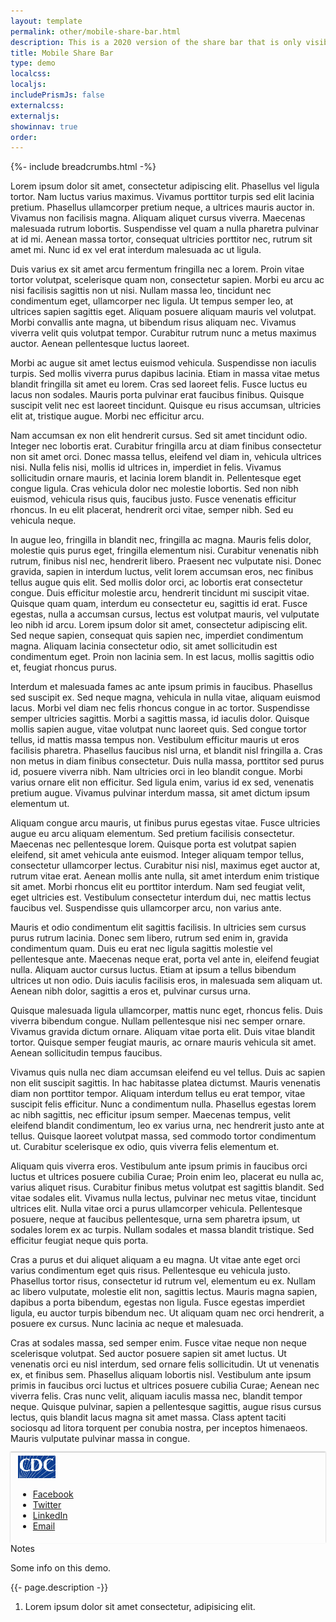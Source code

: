 ```yaml
---
layout: template
permalink: other/mobile-share-bar.html
description: This is a 2020 version of the share bar that is only visibile in mobile.
title: Mobile Share Bar
type: demo
localcss: 
localjs:
includePrismJs: false
externalcss: 
externaljs:  
showinnav: true
order: 
---
```


{%- include breadcrumbs.html -%}

<style>

.cdc-icon-fb {
  color: #3b5998;
}

.cdc-icon-twitter-white {
  color: #00b6f1;
}

[class*='cdc-icon-linkedin'] {
  color: #007bb5;
}

.cdc-icon-email {
  color: #333;
}

.share-bar {
  box-shadow: 0px -1px 2px 0px rgba(0, 0, 0, 0.3);
  padding: 0.3rem 0.75rem;
}
.share-bar li {
  margin-bottom: 0;
}
.share-bar .navbar-brand img {
	width: 60px;
}

</style>


<div class="container d-flex flex-wrap body-wrapper">
	<main aria-label="Main Content Area" class="col-12 order-lg-2" role="main">
		<div id="lipsum">
			<p>Lorem ipsum dolor sit amet, consectetur adipiscing elit. Phasellus vel ligula tortor. Nam luctus varius maximus. Vivamus porttitor turpis sed elit lacinia pretium. Phasellus ullamcorper pretium neque, a ultrices mauris auctor in. Vivamus non facilisis magna. Aliquam aliquet cursus viverra. Maecenas malesuada rutrum lobortis. Suspendisse vel quam a nulla pharetra pulvinar at id mi. Aenean massa tortor, consequat ultricies porttitor nec, rutrum sit amet mi. Nunc id ex vel erat interdum malesuada ac ut ligula.</p>
			<p>Duis varius ex sit amet arcu fermentum fringilla nec a lorem. Proin vitae tortor volutpat, scelerisque quam non, consectetur sapien. Morbi eu arcu ac nisi facilisis sagittis non ut nisi. Nullam massa leo, tincidunt nec condimentum eget, ullamcorper nec ligula. Ut tempus semper leo, at ultrices sapien sagittis eget. Aliquam posuere aliquam mauris vel volutpat. Morbi convallis ante magna, ut bibendum risus aliquam nec. Vivamus viverra velit quis volutpat tempor. Curabitur rutrum nunc a metus maximus auctor. Aenean pellentesque luctus laoreet.</p>
			<p>Morbi ac augue sit amet lectus euismod vehicula. Suspendisse non iaculis turpis. Sed mollis viverra purus dapibus lacinia. Etiam in massa vitae metus blandit fringilla sit amet eu lorem. Cras sed laoreet felis. Fusce luctus eu lacus non sodales. Mauris porta pulvinar erat faucibus finibus. Quisque suscipit velit nec est laoreet tincidunt. Quisque eu risus accumsan, ultricies elit at, tristique augue. Morbi nec efficitur arcu.</p>
			<p>Nam accumsan ex non elit hendrerit cursus. Sed sit amet tincidunt odio. Integer nec lobortis erat. Curabitur fringilla arcu at diam finibus consectetur non sit amet orci. Donec massa tellus, eleifend vel diam in, vehicula ultrices nisi. Nulla felis nisi, mollis id ultrices in, imperdiet in felis. Vivamus sollicitudin ornare mauris, et lacinia lorem blandit in. Pellentesque eget congue ligula. Cras vehicula dolor nec molestie lobortis. Sed non nibh euismod, vehicula risus quis, faucibus justo. Fusce venenatis efficitur rhoncus. In eu elit placerat, hendrerit orci vitae, semper nibh. Sed eu vehicula neque.</p>
			<p>In augue leo, fringilla in blandit nec, fringilla ac magna. Mauris felis dolor, molestie quis purus eget, fringilla elementum nisi. Curabitur venenatis nibh rutrum, finibus nisl nec, hendrerit libero. Praesent nec vulputate nisi. Donec gravida, sapien in interdum luctus, velit lorem accumsan eros, nec finibus tellus augue quis elit. Sed mollis dolor orci, ac lobortis erat consectetur congue. Duis efficitur molestie arcu, hendrerit tincidunt mi suscipit vitae. Quisque quam quam, interdum eu consectetur eu, sagittis id erat. Fusce egestas, nulla a accumsan cursus, lectus est volutpat mauris, vel vulputate leo nibh id arcu. Lorem ipsum dolor sit amet, consectetur adipiscing elit. Sed neque sapien, consequat quis sapien nec, imperdiet condimentum magna. Aliquam lacinia consectetur odio, sit amet sollicitudin est condimentum eget. Proin non lacinia sem. In est lacus, mollis sagittis odio et, feugiat rhoncus purus.</p>
			<p>Interdum et malesuada fames ac ante ipsum primis in faucibus. Phasellus sed suscipit ex. Sed neque magna, vehicula in nulla vitae, aliquam euismod lacus. Morbi vel diam nec felis rhoncus congue in ac tortor. Suspendisse semper ultricies sagittis. Morbi a sagittis massa, id iaculis dolor. Quisque mollis sapien augue, vitae volutpat nunc laoreet quis. Sed congue tortor tellus, id mattis massa tempus non. Vestibulum efficitur mauris ut eros facilisis pharetra. Phasellus faucibus nisl urna, et blandit nisl fringilla a. Cras non metus in diam finibus consectetur. Duis nulla massa, porttitor sed purus id, posuere viverra nibh. Nam ultricies orci in leo blandit congue. Morbi varius ornare elit non efficitur. Sed ligula enim, varius id ex sed, venenatis pretium augue. Vivamus pulvinar interdum massa, sit amet dictum ipsum elementum ut.</p>
			<p>Aliquam congue arcu mauris, ut finibus purus egestas vitae. Fusce ultricies augue eu arcu aliquam elementum. Sed pretium facilisis consectetur. Maecenas nec pellentesque lorem. Quisque porta est volutpat sapien eleifend, sit amet vehicula ante euismod. Integer aliquam tempor tellus, consectetur ullamcorper lectus. Curabitur nisi nisl, maximus eget auctor at, rutrum vitae erat. Aenean mollis ante nulla, sit amet interdum enim tristique sit amet. Morbi rhoncus elit eu porttitor interdum. Nam sed feugiat velit, eget ultricies est. Vestibulum consectetur interdum dui, nec mattis lectus faucibus vel. Suspendisse quis ullamcorper arcu, non varius ante.</p>
			<p>Mauris et odio condimentum elit sagittis facilisis. In ultricies sem cursus purus rutrum lacinia. Donec sem libero, rutrum sed enim in, gravida condimentum quam. Duis eu erat nec ligula sagittis molestie vel pellentesque ante. Maecenas neque erat, porta vel ante in, eleifend feugiat nulla. Aliquam auctor cursus luctus. Etiam at ipsum a tellus bibendum ultrices ut non odio. Duis iaculis facilisis eros, in malesuada sem aliquam ut. Aenean nibh dolor, sagittis a eros et, pulvinar cursus urna.</p>
			<p>Quisque malesuada ligula ullamcorper, mattis nunc eget, rhoncus felis. Duis viverra bibendum congue. Nullam pellentesque nisi nec semper ornare. Vivamus gravida dictum ornare. Aliquam vitae porta elit. Duis vitae blandit tortor. Quisque semper feugiat mauris, ac ornare mauris vehicula sit amet. Aenean sollicitudin tempus faucibus.</p>
			<p>Vivamus quis nulla nec diam accumsan eleifend eu vel tellus. Duis ac sapien non elit suscipit sagittis. In hac habitasse platea dictumst. Mauris venenatis diam non porttitor tempor. Aliquam interdum tellus eu erat tempor, vitae suscipit felis efficitur. Nunc a condimentum nulla. Phasellus egestas lorem ac nibh sagittis, nec efficitur ipsum semper. Maecenas tempus, velit eleifend blandit condimentum, leo ex varius urna, nec hendrerit justo ante at tellus. Quisque laoreet volutpat massa, sed commodo tortor condimentum ut. Curabitur scelerisque ex odio, quis viverra felis elementum et.</p>
			<p>Aliquam quis viverra eros. Vestibulum ante ipsum primis in faucibus orci luctus et ultrices posuere cubilia Curae; Proin enim leo, placerat eu nulla ac, varius aliquet risus. Curabitur finibus metus volutpat est sagittis blandit. Sed vitae sodales elit. Vivamus nulla lectus, pulvinar nec metus vitae, tincidunt ultrices elit. Nulla vitae orci a purus ullamcorper vehicula. Pellentesque posuere, neque at faucibus pellentesque, urna sem pharetra ipsum, ut sodales lorem ex ac turpis. Nullam sodales et massa blandit tristique. Sed efficitur feugiat neque quis porta.</p>
			<p>Cras a purus et dui aliquet aliquam a eu magna. Ut vitae ante eget orci varius condimentum eget quis risus. Pellentesque eu vehicula justo. Phasellus tortor risus, consectetur id rutrum vel, elementum eu ex. Nullam ac libero vulputate, molestie elit non, sagittis lectus. Mauris magna sapien, dapibus a porta bibendum, egestas non ligula. Fusce egestas imperdiet ligula, eu auctor turpis bibendum nec. Ut aliquam quam nec orci hendrerit, a posuere ex cursus. Nunc lacinia ac neque et malesuada.</p>
			<p>Cras at sodales massa, sed semper enim. Fusce vitae neque non neque scelerisque volutpat. Sed auctor posuere sapien sit amet luctus. Ut venenatis orci eu nisl interdum, sed ornare felis sollicitudin. Ut ut venenatis ex, et finibus sem. Phasellus aliquam lobortis nisl. Vestibulum ante ipsum primis in faucibus orci luctus et ultrices posuere cubilia Curae; Aenean nec viverra felis. Cras nunc velit, aliquam iaculis massa nec, blandit tempor neque. Quisque pulvinar, sapien a pellentesque sagittis, augue risus cursus lectus, quis blandit lacus magna sit amet massa. Class aptent taciti sociosqu ad litora torquent per conubia nostra, per inceptos himenaeos. Mauris vulputate pulvinar massa in congue.</p>
		</div>
	</main>
</div>
<nav class="navbar navbar-expand navbar-white bg-white fixed-bottom justify-content-between share-bar">
	<a class="navbar-brand" href="http://www.cdc.gov"><img alt="" src="https://raw.githubusercontent.com/peterbenoit/cdn/master/images/CDC/CDC-Logo.png"></a>
	<ul class="navbar-nav ml-auto">
		<li class="nav-item">
			<a class="nav-link" href="https://api.addthis.com/oexchange/0.8/forward/facebook/offer?url=https://search.cdc.gov/search/index.html?query=zika&amp;sitelimit=&amp;utf8=%25E2%259C%2593&amp;affiliate=cdc-main&amp;title=Search%20Results%20%7C%20CDC&amp;description=undefined&amp;via=undefined&amp;media=undefined"><span class="sr-only">Facebook</span><span class="fi cdc-icon-fb x24"></span></a>
		</li>
		<li class="nav-item">
			<a class="nav-link" href="https://api.addthis.com/oexchange/0.8/forward/twitter/offer?url=https://search.cdc.gov/search/index.html?query=zika&amp;sitelimit=&amp;utf8=%25E2%259C%2593&amp;affiliate=cdc-main&amp;title=Search%20Results%20%7C%20CDC&amp;description=undefined&amp;via=CDCgov&amp;ct=0&amp;media=undefined"><span class="sr-only">Twitter</span><span class="fi cdc-icon-twitter-white x24"></span></a>
		</li>
		<li class="nav-item">
			<a class="nav-link" href="https://api.addthis.com/oexchange/0.8/forward/linkedin/offer?url=https://search.cdc.gov/search/index.html?query=zika&amp;sitelimit=&amp;utf8=%25E2%259C%2593&amp;affiliate=cdc-main&amp;title=Search%20Results%20%7C%20CDC&amp;description=undefined&amp;via=undefined&amp;ct=0&amp;media=undefined"><span class="sr-only">LinkedIn</span><span class="fi cdc-icon-linkedin x24"></span></a>
		</li>
		<li class="nav-item">
			<a class="nav-link" href="https://api.addthis.com/oexchange/0.8/forward/email/offer?url=https://search.cdc.gov/search/index.html?query=zika&amp;sitelimit=&amp;utf8=%25E2%259C%2593&amp;affiliate=cdc-main&amp;title=Search%20Results%20%7C%20CDC&amp;description=undefined&amp;via=CDCgov&amp;ct=0&amp;media=undefined"><span class="sr-only">Email</span><span class="fi cdc-icon-email x24"></span></a>
		</li>
	</ul>
</nav>

<script>
    window.addEventListener( 'DOMContentLoaded', function() {
        ( function( $ ) {

        } )( jQuery );
    } );
</script>


<div aria-multiselectable="true" class="accordion indicator-plus accordion-white mb-3" id="accordion-4" role="tabpanel">
	<div class="card">
		<div aria-expanded="false" class="card-header collapsed" data-target="#accordion-4-collapse-3" data-toggle="collapse" id="accordion-4-card-3" role="tab">
			<a class="card-title" data-controls="accordion-4-collapse-3">Notes</a>
		</div>
		<div aria-labelledby="accordion-4-card-3" class="collapse show" id="accordion-4-collapse-3" role="tabpanel">
			<div class="card-body">
				<p>Some info on this demo.</p>
				<p>{{- page.description -}}</p>
				<ol>
					<li>Lorem ipsum dolor sit amet consectetur, adipisicing elit.</li>
				</ol>
			</div>
		</div>
	</div>
</div>
